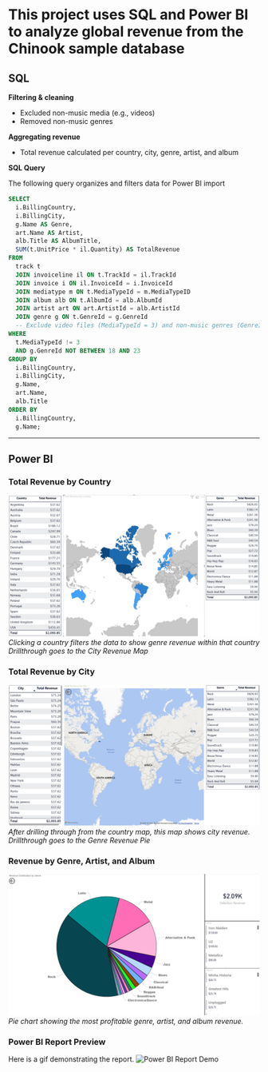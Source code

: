 # This project uses SQL and Power BI to analyze global revenue from the **Chinook sample database**

## SQL

**Filtering & cleaning**  
   - Excluded non-music media (e.g., videos)  
   - Removed non-music genres

**Aggregating revenue**  
   - Total revenue calculated per country, city, genre, artist, and album

**SQL Query**  

The following query organizes and filters data for Power BI import

```sql
SELECT
  i.BillingCountry,
  i.BillingCity,
  g.Name AS Genre,
  art.Name AS Artist,
  alb.Title AS AlbumTitle,
  SUM(t.UnitPrice * il.Quantity) AS TotalRevenue
FROM
  track t
  JOIN invoiceline il ON t.TrackId = il.TrackId
  JOIN invoice i ON il.InvoiceId = i.InvoiceId
  JOIN mediatype m ON t.MediaTypeId = m.MediaTypeID
  JOIN album alb ON t.AlbumId = alb.AlbumId
  JOIN artist art ON art.ArtistId = alb.ArtistId
  JOIN genre g ON t.GenreId = g.GenreId
  -- Exclude video files (MediaTypeId = 3) and non-music genres (GenreId 18-23)
WHERE
  t.MediaTypeId != 3
  AND g.GenreId NOT BETWEEN 18 AND 23
GROUP BY
  i.BillingCountry,
  i.BillingCity,
  g.Name,
  art.Name,
  alb.Title
ORDER BY
  i.BillingCountry,
  g.Name;
```

---



## Power BI

### Total Revenue by Country
![Country Revenue Map](images/country_revenue.png)
*Clicking a country filters the data to show genre revenue within that country*  
*Drillthrough goes to the City Revenue Map*
<br>
### Total Revenue by City
![City Revenue Map](images/city_revenue.png)
*After drilling through from the country map, this map shows city revenue.*  
*Drillthrough goes to the Genre Revenue Pie*
<br>
### Revenue by Genre, Artist, and Album
![Genre Revenue Pie](images/genre_pie.png)
*Pie chart showing the most profitable genre, artist, and album revenue.*
<br>
### Power BI Report Preview
Here is a gif demonstrating the report.
![Power BI Report Demo](images/PBI_Demo.gif)











